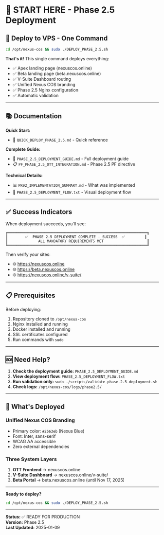 # 🎯 START HERE - Phase 2.5 Deployment

## 🚀 Deploy to VPS - One Command

```bash
cd /opt/nexus-cos && sudo ./DEPLOY_PHASE_2.5.sh
```

**That's it!** This single command deploys everything:
- ✅ Apex landing page (nexuscos.online)
- ✅ Beta landing page (beta.nexuscos.online)
- ✅ V-Suite Dashboard routing
- ✅ Unified Nexus COS branding
- ✅ Phase 2.5 Nginx configuration
- ✅ Automatic validation

---

## 📚 Documentation

**Quick Start:**
- 📄 `QUICK_DEPLOY_PHASE_2.5.md` - Quick reference

**Complete Guide:**
- 📖 `PHASE_2.5_DEPLOYMENT_GUIDE.md` - Full deployment guide
- 📋 `PF_PHASE_2.5_OTT_INTEGRATION.md` - Phase 2.5 PF directive

**Technical Details:**
- 📊 `PR92_IMPLEMENTATION_SUMMARY.md` - What was implemented
- 🔄 `PHASE_2.5_DEPLOYMENT_FLOW.txt` - Visual deployment flow

---

## ✅ Success Indicators

When deployment succeeds, you'll see:

```
╔════════════════════════════════════════════════════════════════╗
║        ✅  PHASE 2.5 DEPLOYMENT COMPLETE - SUCCESS  ✅         ║
║              ALL MANDATORY REQUIREMENTS MET                    ║
╚════════════════════════════════════════════════════════════════╝
```

Then verify your sites:
- 🌐 https://nexuscos.online
- 🌐 https://beta.nexuscos.online
- 🌐 https://nexuscos.online/v-suite/

---

## 📋 Prerequisites

Before deploying:
1. Repository cloned to `/opt/nexus-cos`
2. Nginx installed and running
3. Docker installed and running
4. SSL certificates configured
5. Run commands with `sudo`

---

## 🆘 Need Help?

1. **Check the deployment guide:** `PHASE_2.5_DEPLOYMENT_GUIDE.md`
2. **View deployment flow:** `PHASE_2.5_DEPLOYMENT_FLOW.txt`
3. **Run validation only:** `sudo ./scripts/validate-phase-2.5-deployment.sh`
4. **Check logs:** `/opt/nexus-cos/logs/phase2.5/`

---

## 🎨 What's Deployed

### Unified Nexus COS Branding
- Primary color: `#2563eb` (Nexus Blue)
- Font: Inter, sans-serif
- WCAG AA accessible
- Zero external dependencies

### Three System Layers
1. **OTT Frontend** → nexuscos.online
2. **V-Suite Dashboard** → nexuscos.online/v-suite/
3. **Beta Portal** → beta.nexuscos.online (until Nov 17, 2025)

---

**Ready to deploy?**

```bash
cd /opt/nexus-cos && sudo ./DEPLOY_PHASE_2.5.sh
```

---

**Status:** ✅ READY FOR PRODUCTION  
**Version:** Phase 2.5  
**Last Updated:** 2025-01-09
